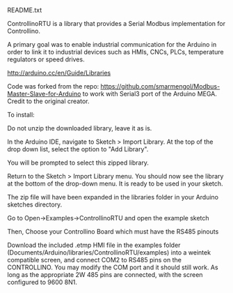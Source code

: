 README.txt

ControllinoRTU is a library that provides a Serial Modbus implementation for Controllino.

A primary goal was to enable industrial communication for the Arduino in order to link it to industrial devices such as HMIs, CNCs, PLCs, temperature regulators or speed drives.

http://arduino.cc/en/Guide/Libraries

Code was forked from the repo: 
https://github.com/smarmengol/Modbus-Master-Slave-for-Arduino to work with Serial3 port of the Arduino MEGA. Credit to the original creator.


To install:

Do not unzip the downloaded library, leave it as is.

In the Arduino IDE, navigate to Sketch > Import Library. At the top of the drop down list, select the option to "Add Library". 

You will be prompted to select this zipped library. 

Return to the Sketch > Import Library menu. You should now see the library at the bottom of the drop-down menu. It is ready to be used in your sketch. 

The zip file will have been expanded in the libraries folder in your Arduino sketches directory.


Go to Open->Examples->ControllinoRTU and open the example sketch

Then, Choose your Controllino Board which must have the RS485 pinouts

Download the included .etmp HMI file in the examples folder (Documents/Arduino/libraries/ControllinoRTU/examples) into a weintek compatible screen, and connect COM2 to RS485 pins on the CONTROLLINO. You may modify the COM port and it should still work. As long as the appropriate 2W 485 pins are connected, with the screen configured to 9600 8N1.

